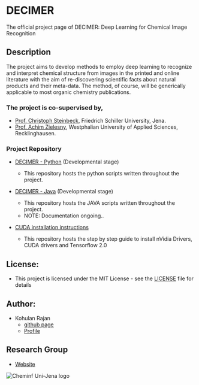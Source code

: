 # DECIMER
The official project page of DECIMER: Deep Learning for Chemical Image Recognition

## Description
The project aims to develop methods to employ deep learning to recognize and interpret chemical structure from images in the printed and online literature with the aim of re-discovering scientific facts about natural products and their meta-data. The method, of course, will be generically applicable to most organic chemistry publications.

### The project is co-supervised by,

- [Prof. Christoph Steinbeck](https://cheminf.uni-jena.de/members/steinbeck/), Friedrich Schiller University, Jena.
- [Prof. Achim Zielesny](https://www.w-hs.de/service/informationen-zur-person/person/zielesny/), Westphalian University of Applied Sciences, Recklinghausen.

### Project Repository

- [DECIMER - Python](https://github.com/Kohulan/Decimer-Python) (Developmental stage)
  - This repository hosts the python scripts written throughout the project.
  
- [DECIMER - Java](https://github.com/Kohulan/DECIMER) (Developmental stage)
  - This repository hosts the JAVA scripts written throughout the project.
  - NOTE: Documentation ongoing..
  
- [CUDA installation instructions](https://github.com/Kohulan/CUDA-10-with-Tensoflow2.0-Installation-Guide)
  - This repository hosts the step by step guide to install nVidia Drivers, CUDA drivers and Tensorflow 2.0

## License:
- This project is licensed under the MIT License - see the [LICENSE](https://github.com/Kohulan/Decimer-Python/blob/master/LICENSE) file for details

## Author:
- Kohulan Rajan
  - [github page](https://github.com/Kohulan)
  - [Profile](https://cheminf.uni-jena.de/members/kohulan-rajan/)

## Research Group
- [Website](cheminf.uni-jena.de)

<img src="https://github.com/Kohulan/Decimer-Official-Site/tree/master/assets/CheminfGit.png"
     alt="Cheminf Uni-Jena logo"
     style="float: left; margin-right: 100px;" />
